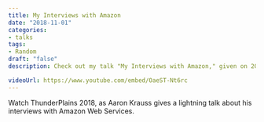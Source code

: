 ```yaml
---
title: My Interviews with Amazon
date: "2018-11-01"
categories:
- talks
tags:
- Random
draft: "false"
description: Check out my talk "My Interviews with Amazon," given on 2018-11-01.

videoUrl: https://www.youtube.com/embed/OaeST-Nt6rc
---
```

Watch ThunderPlains 2018, as Aaron Krauss gives a lightning talk about his
interviews with Amazon Web Services.
